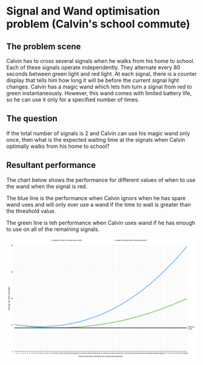 # Signal and Wand optimisation problem (Calvin's school commute)  

## The problem scene
Calvin has to cross several signals when he walks from his home to school. Each of these signals operate independently. They alternate every 80 seconds between green light and red light. At each signal, there is a counter display that tells him how long it will be before the current signal light changes. Calvin has a magic wand which lets him turn a signal from red to green instantaneously. However, this wand comes with limited battery life, so he can use it only for a specified number of times.

## The question
If the total number of signals is 2 and Calvin can use his magic wand only once, then what is the expected waiting time at the signals when Calvin optimally walks from his home to school?


## Resultant performance
The chart below shows the performance for different values of when to use the wand when the signal is red.

The blue line is the performance when Calvin ignors when he has spare wand uses and will only ever use a wand if the time to wait is greater than the threshold value.

The green line is teh performance when Calvin uses wand if he has enough to use on all of the remaining signals.

![Optimisation chart][chart]

[chart]: https://github.com/ZackAkil/Java-Script-signal-wand-optimisation/blob/master/optimisation.chart.png "Optimisation chart"
